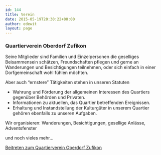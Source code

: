 ```yaml
---
id: 144
title: Verein
date: 2015-05-19T20:30:22+00:00
author: edewit
layout: page
---
```

### Quartierverein Oberdorf Zufikon

Seine Mitglieder sind Familien und Einzelpersonen die geselliges Beisammensein schätzen, Freundschaften pflegen und gerne an Wanderungen und Besichtigungen teilnehmen, oder sich einfach in einer Dorfgemeinschaft wohl fühlen möchten.

Aber auch “ernstere” Tätigkeiten stehen in unseren Statuten

  * Wahrung und Förderung der allgemeinen Interessen des Quartiers gegenüber Behörden und Privaten.
  * Informationen zu aktuellen, das Quartier betreffenden Ereignissen.
  * Erhaltung und Instandstellung der Kulturgüter in unserem Quartier gehören ebenfalls zu unseren Aufgaben.

Wir organisieren: Wanderungen, Besichtigungen, gesellige Anlässe, Adventsfenster

und noch vieles mehr…

[Beitreten zum Quartierverein Oberdorf Zufikon](/anmeldung)
